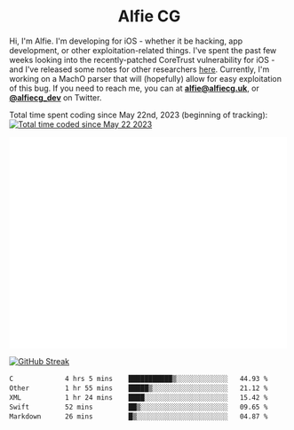 <h1 align="center">Alfie CG</h1>

Hi, I'm Alfie. I'm developing for iOS - whether it be hacking, app development, or other exploitation-related things. I've spent the past few weeks looking into the recently-patched CoreTrust vulnerability for iOS - and I've released some notes for other researchers [here](https://gist.github.com/alfiecg24/bf91f3cb05254b2f5679d5ccdc4c87ef). Currently, I'm working on a MachO parser that will (hopefully) allow for easy exploitation of this bug. If you need to reach me, you can at **alfie@alfiecg.uk**, or **[@alfiecg_dev](https://twitter.com/alfiecg_dev)** on Twitter.

Total time spent coding since May 22nd, 2023 (beginning of tracking): <a href="https://wakatime.com/@61592169-b9cf-4af8-b6fa-8ac7d4369b01"><img src="https://wakatime.com/badge/user/61592169-b9cf-4af8-b6fa-8ac7d4369b01.svg" alt="Total time coded since May 22 2023" /></a>


<img align="center" src="/github-metrics.svg" alt="Metrics" width="500">

[![GitHub Streak](https://streak-stats.demolab.com/?user=alfiecg24)](https://git.io/streak-stats)

<!--START_SECTION:waka-->

```txt
C             4 hrs 5 mins    ███████████▒░░░░░░░░░░░░░   44.93 %
Other         1 hr 55 mins    █████▒░░░░░░░░░░░░░░░░░░░   21.12 %
XML           1 hr 24 mins    ████░░░░░░░░░░░░░░░░░░░░░   15.42 %
Swift         52 mins         ██▒░░░░░░░░░░░░░░░░░░░░░░   09.65 %
Markdown      26 mins         █▒░░░░░░░░░░░░░░░░░░░░░░░   04.87 %
```

<!--END_SECTION:waka-->
